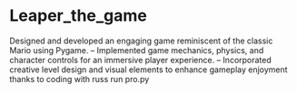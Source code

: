 # Leaper_the_game

Designed and developed an engaging game reminiscent of the classic Mario using Pygame.
– Implemented game mechanics, physics, and character controls for an immersive player experience.
– Incorporated creative level design and visual elements to enhance gameplay enjoyment
thanks to coding with russ
run pro.py
